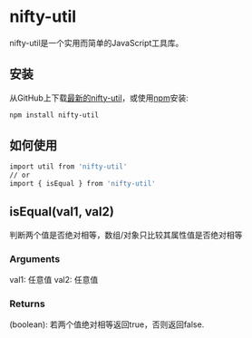 # nifty-util

nifty-util是一个实用而简单的JavaScript工具库。

## 安装

从GitHub上下载[最新的nifty-util](https://github.com/ZHTGitHub/nifty-util)，或使用[npm](https://github.com/ZHTGitHub/nifty-util)安装:

```bash
npm install nifty-util
```

## 如何使用

```bash
import util from 'nifty-util'
// or
import { isEqual } from 'nifty-util'
```

## isEqual(val1, val2)

判断两个值是否绝对相等，数组/对象只比较其属性值是否绝对相等

### Arguments

val1: 任意值
val2: 任意值

### Returns

(boolean): 若两个值绝对相等返回true，否则返回false.


